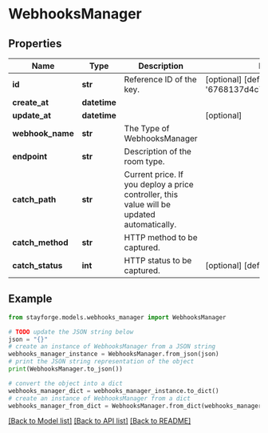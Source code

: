 # WebhooksManager


## Properties

Name | Type | Description | Notes
------------ | ------------- | ------------- | -------------
**id** | **str** | Reference ID of the key. | [optional] [default to '6768137d4c756a140bd112e9']
**create_at** | **datetime** |  | 
**update_at** | **datetime** |  | [optional] 
**webhook_name** | **str** | The Type of WebhooksManager | 
**endpoint** | **str** | Description of the room type. | 
**catch_path** | **str** | Current price. If you deploy a price controller, this value will be updated automatically. | 
**catch_method** | **str** | HTTP method to be captured. | 
**catch_status** | **int** | HTTP status to be captured. | [optional] [default to 200]

## Example

```python
from stayforge.models.webhooks_manager import WebhooksManager

# TODO update the JSON string below
json = "{}"
# create an instance of WebhooksManager from a JSON string
webhooks_manager_instance = WebhooksManager.from_json(json)
# print the JSON string representation of the object
print(WebhooksManager.to_json())

# convert the object into a dict
webhooks_manager_dict = webhooks_manager_instance.to_dict()
# create an instance of WebhooksManager from a dict
webhooks_manager_from_dict = WebhooksManager.from_dict(webhooks_manager_dict)
```
[[Back to Model list]](../README.md#documentation-for-models) [[Back to API list]](../README.md#documentation-for-api-endpoints) [[Back to README]](../README.md)


